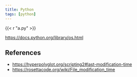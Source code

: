 ```yaml
---
title: Python
tags: [python]
---
```


{{< r "a.py" >}}

<https://docs.python.org/library/os.html>

## References

- <https://hyperpolyglot.org/scripting2#last-modification-time>
- <https://rosettacode.org/wiki/File_modification_time>
